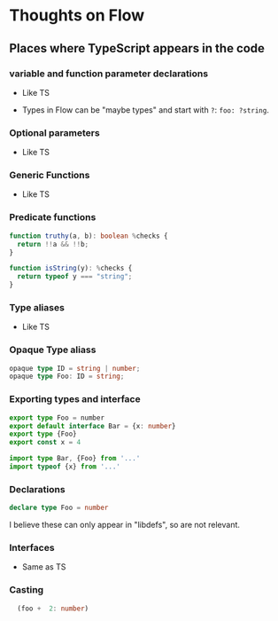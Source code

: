 # Thoughts on Flow

## Places where TypeScript appears in the code

### variable and function parameter declarations

* Like TS

* Types in Flow can be "maybe types" and start with `?`: `foo: ?string`.

### Optional parameters

* Like TS

### Generic Functions

* Like TS

### Predicate functions

```ts
function truthy(a, b): boolean %checks {
  return !!a && !!b;
}

function isString(y): %checks {
  return typeof y === "string";
}
```

### Type aliases

* Like TS

### Opaque Type aliass

```ts
opaque type ID = string | number;
opaque type Foo: ID = string;
```

### Exporting types and interface

```ts
export type Foo = number
export default interface Bar = {x: number}
export type {Foo}
export const x = 4

import type Bar, {Foo} from '...'
import typeof {x} from '...'
```

### Declarations

```ts
declare type Foo = number
```

I believe these can only appear in "libdefs", so are not relevant.

### Interfaces

* Same as TS

### Casting

```ts
  (foo +  2: number)
```
